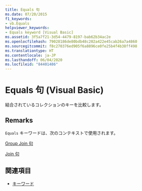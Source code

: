 ```yaml
---
title: Equals 句
ms.date: 07/20/2015
f1_keywords:
- vb.Equals
helpviewer_keywords:
- Equals keyword [Visual Basic]
ms.assetid: 3f5a7f21-3d54-4479-8197-bab62b34ac2e
ms.openlocfilehash: 79028186de80bdb48c202a422e45cab26a7a4860
ms.sourcegitcommit: f8c270376ed905f6a8896ce0fe25b4f4b38ff498
ms.translationtype: HT
ms.contentlocale: ja-JP
ms.lasthandoff: 06/04/2020
ms.locfileid: "84401486"
---
```

# <a name="equals-clause-visual-basic"></a>Equals 句 (Visual Basic)
結合されているコレクションのキーを比較します。  
  
## <a name="remarks"></a>Remarks  
 `Equals` キーワードは、次のコンテキストで使用されます。  
  
 [Group Join 句](group-join-clause.md)  
  
 [Join 句](join-clause.md)  
  
## <a name="see-also"></a>関連項目

- [キーワード](../keywords/index.md)
